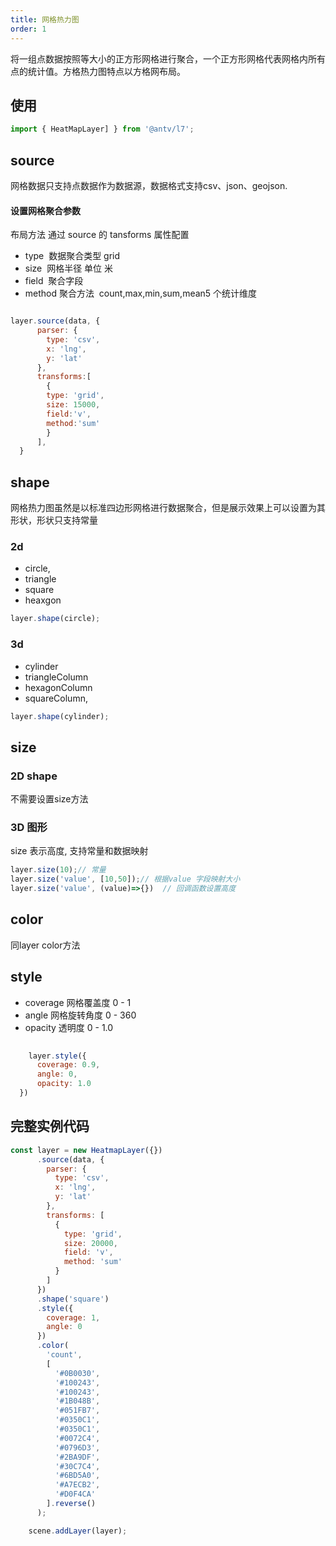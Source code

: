 ```yaml
---
title: 网格热力图
order: 1
---
```


将一组点数据按照等大小的正方形网格进行聚合，一个正方形网格代表网格内所有点的统计值。方格热力图特点以方格网布局。

## 使用
```javascript
import { HeatMapLayer] } from '@antv/l7';

```

## source
网格数据只支持点数据作为数据源，数据格式支持csv、json、geojson.

#### 设置网格聚合参数

布局方法 通过 source 的 tansforms 属性配置

- type  数据聚合类型 grid
- size  网格半径 单位 米
- field  聚合字段
- method 聚合方法  count,max,min,sum,mean5 个统计维度

```javascript

layer.source(data, {
      parser: {
        type: 'csv',
        x: 'lng',
        y: 'lat'
      },
      transforms:[
        {
        type: 'grid',
        size: 15000,
        field:'v',
        method:'sum'
        }
      ],
  }

```
## shape

网格热力图虽然是以标准四边形网格进行数据聚合，但是展示效果上可以设置为其形状，形状只支持常量

### 2d

- circle,
- triangle
- square
- heaxgon 

```javascript
layer.shape(circle);

```

### 3d

- cylinder
- triangleColumn
- hexagonColumn
- squareColumn,

```javascript
layer.shape(cylinder);

```

## size

### 2D shape 

 不需要设置size方法

### 3D 图形 

  size 表示高度, 支持常量和数据映射

```javascript
layer.size(10);// 常量
layer.size('value', [10,50]);// 根据value 字段映射大小
layer.size('value', (value)=>{})  // 回调函数设置高度

```
##  color

同layer color方法

## style

- coverage 网格覆盖度  0 - 1
- angle 网格旋转角度   0 - 360
- opacity 透明度  0 - 1.0

```javascript
  
    layer.style({
      coverage: 0.9,
      angle: 0,
      opacity: 1.0
  })

```
## 完整实例代码

```javascript
const layer = new HeatmapLayer({})
      .source(data, {
        parser: {
          type: 'csv',
          x: 'lng',
          y: 'lat'
        },
        transforms: [
          {
            type: 'grid',
            size: 20000,
            field: 'v',
            method: 'sum'
          }
        ]
      })
      .shape('square')
      .style({
        coverage: 1,
        angle: 0
      })
      .color(
        'count',
        [
          '#0B0030',
          '#100243',
          '#100243',
          '#1B048B',
          '#051FB7',
          '#0350C1',
          '#0350C1',
          '#0072C4',
          '#0796D3',
          '#2BA9DF',
          '#30C7C4',
          '#6BD5A0',
          '#A7ECB2',
          '#D0F4CA'
        ].reverse()
      );

    scene.addLayer(layer);
```

